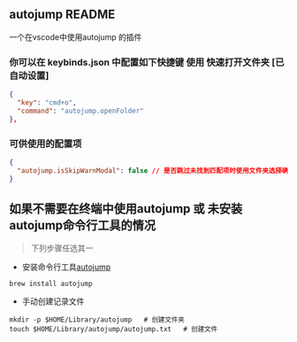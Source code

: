 ## autojump README

一个在vscode中使用autojump 的插件

### 你可以在 keybinds.json 中配置如下快捷键 使用 快速打开文件夹 [已自动设置]

```json
{
  "key": "cmd+o",
  "command": "autojump.openFolder"
},
```

### 可供使用的配置项

```json
{
  "autojump.isSkipWarnModal": false // 是否跳过未找到匹配项时使用文件夹选择确认弹窗
}
```

## 如果不需要在终端中使用autojump 或 未安装autojump命令行工具的情况

> 下列步骤任选其一

* 安装命令行工具[autojump](https://github.com/wting/autojump)

```shell
brew install autojump
```

* 手动创建记录文件

```shell
mkdir -p $HOME/Library/autojump   # 创建文件夹
touch $HOME/Library/autojump/autojump.txt   # 创建文件
```
